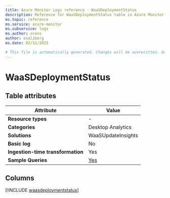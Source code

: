 ```yaml
---
title: Azure Monitor Logs reference - WaaSDeploymentStatus
description: Reference for WaaSDeploymentStatus table in Azure Monitor Logs.
ms.topic: reference
ms.service: azure-monitor
ms.subservice: logs
ms.author: orens
author: osalzberg
ms.date: 02/11/2025

# This file is automatically generated. Changes will be overwritten. Do not change this file directly.
---
```


# WaaSDeploymentStatus




## Table attributes

|Attribute|Value|
|---|---|
|**Resource types**|-|
|**Categories**|Desktop Analytics|
|**Solutions**| WaaSUpdateInsights|
|**Basic log**|No|
|**Ingestion-time transformation**|Yes|
|**Sample Queries**|[Yes](/azure/azure-monitor/reference/queries/waasdeploymentstatus)|



## Columns
  
[!INCLUDE [waasdeploymentstatus](~/reusable-content/ce-skilling/azure/includes/azure-monitor/reference/tables/waasdeploymentstatus-include.md)]
